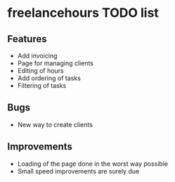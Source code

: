 freelancehours TODO list
========================

Features
--------
* Add invoicing
* Page for managing clients
* Editing of hours
* Add ordering of tasks
* Filtering of tasks

Bugs
----
* New way to create clients

Improvements
------------
* Loading of the page done in the worst way possible
* Small speed improvements are surely due

